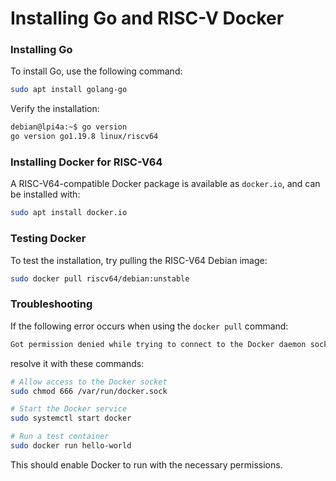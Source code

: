 # Installing Go and RISC-V Docker

### Installing Go

To install Go, use the following command:

```bash
sudo apt install golang-go
```

Verify the installation:

```bash
debian@lpi4a:~$ go version
go version go1.19.8 linux/riscv64
```

### Installing Docker for RISC-V64

A RISC-V64-compatible Docker package is available as `docker.io`, and can be installed with:

```bash
sudo apt install docker.io
```

### Testing Docker

To test the installation, try pulling the RISC-V64 Debian image:

```bash
sudo docker pull riscv64/debian:unstable
```

### Troubleshooting

If the following error occurs when using the `docker pull` command:

```bash
Got permission denied while trying to connect to the Docker daemon socket at unix:///var/run/docker.sock: Post "http://%2Fvar%2Frun%2Fdocker.sock/v1.24/images/create?fromImage=riscv64%2Fdebian&tag=unstable": dial unix /var/run/docker.sock: connect: permission denied
```

resolve it with these commands:

```bash
# Allow access to the Docker socket
sudo chmod 666 /var/run/docker.sock

# Start the Docker service
sudo systemctl start docker

# Run a test container
sudo docker run hello-world
```

This should enable Docker to run with the necessary permissions.
